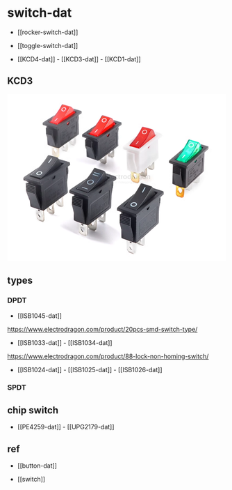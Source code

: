 
# switch-dat 

- [[rocker-switch-dat]]

- [[toggle-switch-dat]]

- [[KCD4-dat]] - [[KCD3-dat]] - [[KCD1-dat]]


## KCD3 

![](2025-06-17-17-43-08.png)


## types 


### DPDT

- [[ISB1045-dat]]

https://www.electrodragon.com/product/20pcs-smd-switch-type/

- [[ISB1033-dat]] - [[ISB1034-dat]]

https://www.electrodragon.com/product/88-lock-non-homing-switch/

- [[ISB1024-dat]] - [[ISB1025-dat]] - [[ISB1026-dat]]

### SPDT

## chip switch 

- [[PE4259-dat]] - [[UPG2179-dat]]


## ref 


- [[button-dat]]

- [[switch]]
